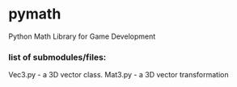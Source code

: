 # pymath
Python Math Library for Game Development

### list of submodules/files:

Vec3.py - a 3D vector class.
Mat3.py - a 3D vector transformation
